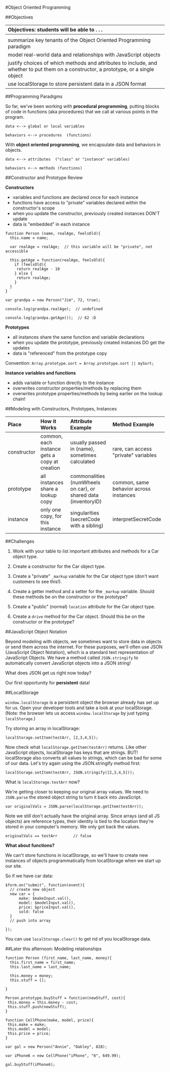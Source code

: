 #Object Oriented Programming

##Objectives

| Objectives: students will be able to . . . |
| :--- |
|  |
| summarize key tenants of the Object Oriented Programming paradigm |
| model real-world data and relationships with JavaScript objects |
| justify choices of which methods and attributes to include, and whether to put them on a constructor, a prototype, or a single object |
| use localStorage to store persistent data in a JSON format |

##Programming Paradigms

So far, we've been working with **procedural programming**, putting blocks of code in functions (aka procedures) that we call at various points in the program.


```
data <--> global or local variables

behaviors <--> procedures  (functions)

```


With **object oriented programming**, we encapsulate data and behaviors in objects.  

```
data <--> attributes  ("class" or "instance" variables)

behaviors <--> methods (functions)

```

##Constructor and Prototype Review

**Constructors**

* variables and functions are declared once for each instance
* functions have access to "private" variables declared within the constructor's scope
* when you update the constructor, previously created instances DON'T update
* data is "embedded" in each instance


```
function Person (name, realAge, feelsOld){
  this.name = name; 
  
  var realAge = realAge;  // this variable will be "private", not accessible
  
  this.getAge = function(realAge, feelsOld){
    if (feelsOld){
     return realAge - 10
    } else {
     return realAge;
    }
  }
}

var grandpa = new Person("Jim", 72, true);

console.log(grandpa.realAge);  // undefined

console.log(grandpa.getAge());  // 62 :D
```


**Prototypes**
 
* all instances share the same function and variable declarations
* when you update the prototype, previously created instances DO get the updates
* data is "referenced" from the prototype copy

Convention:  `Array.prototype.sort = Array.prototype.sort || mySort;`

**Instance variables and functions**

* adds variable or function directly to the instance
* overwrites constructor properties/methods by replacing them
* overwrites prototype properties/methods by being earlier on the lookup chain!


##Modeling with Constructors, Prototypes, Instances

| Place | How it Works | Attribute Example | Method Example |
| :-- | :--- | :--- | :--- |
| constructor | common, each instance gets a copy at creation | usually passed in (name), sometimes calculated | rare, can access "private" variables |
| prototype | all instances share a lookup copy | commonalities (numWheels on car), or shared data (inventoryID) | common, same behavior across instances |
| instance | only one copy, for this instance | singularities (secretCode with a sibling) | interpretSecretCode |

##Challenges

1. Work with your table to list important attributes and methods for a Car object type.

1. Create a constructor for the Car object type.

1. Create a "private" `_markup` variable for the Car object type (don't want customers to see this!).  

1. Create a getter method and a setter for the `_markup` variable.  Should these methods be on the constructor or the prototype?

1. Create a "public" (normal) `location` attribute for the Car object type.

1. Create a `drive` method for the Car object. Should this be on the constructor or the prototype?


##JavaScript Object Notation

Beyond modeling with objects, we sometimes want to store data in objects or send them across the internet. For these purposes, we'll often use JSON (JavaScript Object Notation), which is a standard text representation of JavaScript Objects.  We have a method called `JSON.stringify` to automatically convert JavaScript objects into a JSON string!

What does JSON get us right now today?

Our first opportunity for **persistent** data!

##LocalStorage

`window.localStorage` is a persistent object the browser already has set up for us. Open your developer tools and take a look at your localStorage. (Note: the browser lets us access `window.localStorage` by just typing `localStorage`.)

Try storing an array in localStorage:

`localStorage.setItem(testArr, [2,3,4,5]);`

Now check what `localStorage.getItem(testArr)` returns.  Like other JavaScript objects, localStorage has keys that are strings. BUT! localStorage also converts all values to strings, which can be bad for some of our data.  Let's try again using the JSON.stringify method first:

`localStorage.setItem(testArr, JSON.stringify([2,3,4,5]));`

What is `localStorage.testArr` now?

We're getting closer to keeping our original array values. We need to `JSON.parse` the stored object string to turn it back into JavaScript.

`var originalVals = JSON.parse(localStorage.getItem(testArr));`

Note we still don't actually have the original array. Since arrays (and all JS objects) are reference types, their identity is tied to the location they're stored in your computer's memory. We only got back the values.

`originalVals == testArr       // false`


**What about functions?**

We can't store functions in localStorage, so we'll have to create new instances of objects programmatically from localStorage when we start up our site. 

So if we have car data:

```
$form.on("submit", function(event){
  // create new object 
  new car = {
      make: $makeInput.val(), 
      model: $modelInput.val(),
      price: $priceInput.val(),
      sold: false 
  }
  // push into array

});
```

You can use `localStorage.clear()` to get rid of you localStorage data.

##Later this afternoon: Modeling relationships

```
function Person (first_name, last_name, money){
  this.first_name = first_name;
  this.last_name = last_name; 
  
  this.money = money;
  this.stuff = [];
  
}

Person.prototype.buyStuff = function(newStuff, cost){
 this.money = this.money - cost;
 this.stuff.push(newStuff);
}
```

```
function CellPhone(make, model, price){
 this.make = make;
 this.model = model;
 this.price = price;
}
```

```
var gal = new Person("Annie", "Oakley", 828);

var iPhone6 = new CellPhone("iPhone", "6", 649.99);

gal.buyStuff(iPhone6);

```





